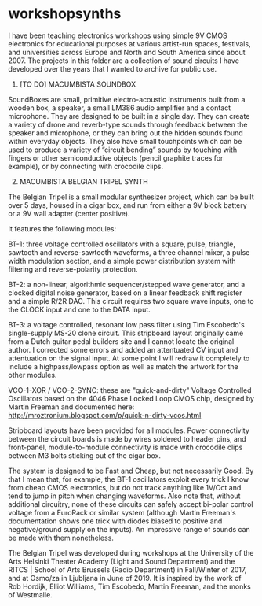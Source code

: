 # workshopsynths

I have been teaching electronics workshops using simple 9V CMOS electronics for educational purposes at various artist-run spaces, festivals, and universities across Europe and North and South America since about 2007. The projects in this folder are a collection of sound circuits I have developed over the years that I wanted to archive for public use.

1. [TO DO] MACUMBISTA SOUNDBOX

SoundBoxes are small, primitive electro-acoustic instruments built from a wooden box, a speaker, a small LM386 audio amplifier and a contact microphone. They are designed to be built in a single day. They can create a variety of drone and reverb-type sounds through feedback between the speaker and microphone, or they can bring out the hidden sounds found within everyday objects. They also have small touchpoints which can be used to produce a variety of “circuit bending” sounds by touching with fingers or other semiconductive objects (pencil graphite traces for example), or by connecting with crocodile clips.

2. MACUMBISTA BELGIAN TRIPEL SYNTH

The Belgian Tripel is a small modular synthesizer project, which can be built over 5 days, housed in a cigar box, and run from either a 9V block battery or a 9V wall adapter (center positive). 

It features the following modules:

BT-1: three voltage controlled oscillators with a square, pulse, triangle, sawtooth and reverse-sawtooth waveforms, a three channel mixer, a pulse width modulation section, and a simple power distribution system with filtering and reverse-polarity protection.

BT-2: a non-linear, algorithmic sequencer/stepped wave generator, and a clocked digital noise generator, based on a linear feedback shift register and a simple R/2R DAC. This circuit requires two square wave inputs, one to the CLOCK input and one to the DATA input.

BT-3: a voltage controlled, resonant low pass filter using Tim Escobedo's single-supply MS-20 clone circuit. This stripboard layout originally came from a Dutch guitar pedal builders site and I cannot locate the original author. I corrected some errors and added an attentuated CV input and attentuation on the signal input. At some point I will redraw it completely to include a highpass/lowpass option as well as match the artwork for the other modules.

VCO-1-XOR / VCO-2-SYNC: these are "quick-and-dirty" Voltage Controlled Oscillators based on the 4046 Phase Locked Loop CMOS chip, designed by Martin Freeman and documented here: http://mroztronium.blogspot.com/p/quick-n-dirty-vcos.html

Stripboard layouts have been provided for all modules. Power connectivity between the circuit boards is made by wires soldered to header pins, and front-panel, module-to-module connectivity is made with crocodile clips between M3 bolts sticking out of the cigar box.

The system is designed to be Fast and Cheap, but not necessarily Good. By that I mean that, for example, the BT-1 oscillators exploit every trick I know from cheap CMOS electronics, but do not track anything like 1V/Oct and tend to jump in pitch when changing waveforms. Also note that, without additional circuitry, none of these circuits can safely accept bi-polar control voltage from a EuroRack or similar system (although Martin Freeman's documentation shows one trick with diodes biased to positive and negative/ground supply on the inputs). An impressive range of sounds can be made with them nonetheless.  

The Belgian Tripel was developed during workshops at the University of the Arts Helsinki Theater Academy (Light and Sound Department) and the RITCS | School of Arts Brussels (Radio Department) in Fall/Winter of 2017, and at Osmo/za in Ljubljana in June of 2019. It is inspired by the work of Rob Hordijk, Elliot Williams, Tim Escobedo, Martin Freeman, and the monks of Westmalle. 
